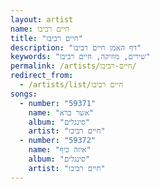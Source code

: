 ```yaml
---
layout: artist
name: חיים רביבו
title: "חיים רביבו"
description: "דף האמן חיים רביבו"
keywords: "שירים, מוזיקה, חיים רביבו"
permalink: /artists/חיים-רביבו/
redirect_from:
  - /artists/list/חיים רביבו
songs:
  - number: "59371"
    name: "אשר ברא"
    album: "סינגלים"
    artist: "חיים רביבו"
  - number: "59372"
    name: "איזה כיף"
    album: "סינגלים"
    artist: "חיים רביבו"
---
```

